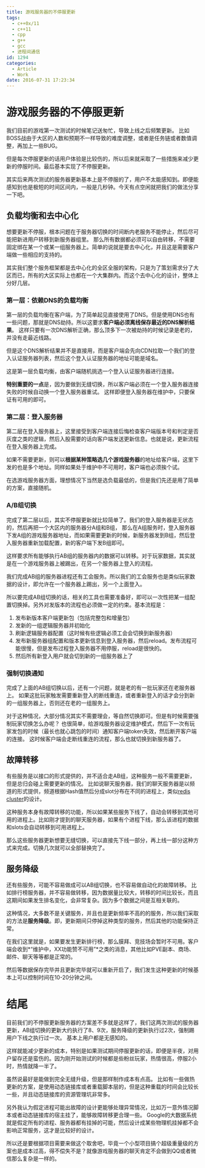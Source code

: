 ```yaml
---
title: 游戏服务器的不停服更新
tags:
  - c++0x/11
  - c++11
  - cpp
  - g++
  - gcc
  - 进程间通信
id: 1294
categories:
  - Article
  - Work
date: 2016-07-31 17:23:34
---
```


# 游戏服务器的不停服更新

我们目前的游戏第一次测试的时候笔记送匆忙，导致上线之后频繁更新。
比如BOSS战由于大区的人数和预期不一样导致的难度调整，或者是任务链或者数值调整，再加上一些BUG。

但是每次停服更新的话用户体验是比较伤的，所以后来就采取了一些措施来减少更新的停服时间。最后基本实现了不停服更新。

其实后来两次测试的服务器更新基本上是不停服的了，用户不太能感知到。即便能感知到也是极短的时间区间内，一般是几秒钟。今天有点空闲就把我们的做法分享一下吧。

## 负载均衡和去中心化
想要更新不停服，根本问题在于服务器切换的时间断内老服务不能停止，然后尽可能把新进用户转移到新服务器组里。
那么所有数据都必须可以自由转移，不需要固定绑在某一个或某一组服务器上。简单的说就是要去中心化，并且这是需要客户端做一些相应的支持的。

其实我们整个服务框架都是去中心化的全区全服的架构，只是为了策划需求分了大区而已，所有的大区实际上也都在一个大集群内。而这个去中心化的设计，整体上分好几层。

### 第一层：依赖DNS的负载均衡
第一层的负载均衡在客户端，为了简单起见直接使用了DNS。但是使用DNS也有一些问题，那就是DNS劫持。所以这要求**客户端必须离线保存最近的DNS解析结果**。
这样只要有一次DNS解析正确，那么顶多下一次被劫持的时候记录是老的，并没有走最近线路。

但是这个DNS解析结果并不是直接用，而是客户端会先向CDN拉取一个我们的登入认证服务器列表，然后这个登入认证服务器的地址可能是域名。

这是第一层负载均衡，由客户端随机挑选一个登入认证服务器进行连接。

**特别重要的一点**是，因为要做到无缝切换，所以客户端必须在一个登入服务器连接失败的时候自动换一个登入服务器重试。
这样即便登入服务器在维护中，只要保证有可用的即可。

### 第二层：登入服务器
第二层在登入服务器上，这里接受到客户端连接后悔检查客户端版本号和判定是否灰度之类的逻辑，然后入股需要的话向客户端发送更新信息。也就是说，更新流程在登入服务器上完成。

如果不需要更新，则可以**根据某种策略选几个游戏服务器**的地址给客户端，这里下发的也是多个地址。同样如果处于维护中不可用时，客户端也必须挨个试。

在选游戏服务器方面，理想情况下当然是选负载最低的，但是我们先还是用了简单的方案，直接随机。

### A/B组切换
完成了第二层以后，其实不停服更新就比较简单了。我们的登入服务器是无状态的，然后再把一个大区内的服务器分A组和B组，
那么在A组服务时，登入服务器下发A组的游戏服务器地址，而如果需要更新的时候，新服务器发到B组，然后登入服务器重新加载配置，新的客户端下发B组即可。

这样要求所有能够执行AB组的服务器内的数据可以转移。对于玩家数据，其实就是在一个游戏服务器上被踢出，在另一个服务器上登入的流程。

我们完成AB组的服务器进程还有工会服务。所以我们的工会服务也是类似玩家数据的设计，即允许在一个服务器上踢出，另一个上面登入。

所以要完成AB组切换的话，相关的工具也需要准备好，即可以一次性把某一组配置切换掉。另外对发版本的流程也必须做一定的约束。基本流程是：

1. 发布新版本客户端更新包（包括完整包和增量包）
2. 发新的一组逻辑服务器并初始化
3. 刷新逻辑服务器配置（这时候有些逻辑必须工会会切换到新服务器）
4. 发布新服务器组配置和版本更新信息到登入服务器，然后reload。发布流程可能很慢，但是发布过程登入服务器不用停服，reload是很快的。
5. 然后所有新登入用户就会切到新的一组服务器上了

### 强制切换通知
完成了上面的AB组切换以后，还有一个问题，就是老的有一批玩家还在老服务器上。
如果这批玩家触发需要重新登入的断线重连，或者重新登入的话才会分到新的一组服务器上，否则还在老的一组服务上。

对于这种情况，大部分情况其实不需要理会，等自然切换即可。但是有时候需要强制玩家切换怎么办呢？
也很简单，给游戏服务器设定维护模式，然后下一次有玩家发包的时候（最长也就心跳包的时间）通知客户端token失效，然后断开客户端的连接。
这时候客户端会走断线重连的流程，那么也就切换到新服务器了。

## 故障转移
有些服务是以接口的形式提供的，并不适合走AB组，这种服务一般不需要更新，但是总归会碰上需要更新的情况。
比如说聊天服务器，我们的聊天服务器是以频道的形式提供，频道根据Hash值然后分成slot分布在不同的进程上，类似[redis cluster](http://redis.io)的设计。

这种服务本身有故障转移的功能，所以如果某些服务下线了，自动会转移到其他可用的进程上。比如刚才提到的聊天服务器，如果有个进程下线，那么该进程的数据和slots会自动转移到可用进程上。

那么这些服务器更新想要无缝切换，可以直接先下线一部分，再上线一部分这种方式来完成。切换几次就可以全部替换完了。

## 服务降级
还有些服务，可能不容易做成可以AB组切换，也不容易做自动化的故障转移。
比如排行榜服务器，并不容易做转移，因为数据量比较大，转移的时间比较长，而且这期间如果发生排名变化，会非常复杂。因为多个数据之间是互相关联的。

这种情况，大多数不是关键服务，并且也是更新频率不高的的服务，所以我们采取的方法是**服务降级**。即，更新期间只停掉这种类型的服务，然后其他的功能保持正常。

在我们这里就是，如果要发生更新排行榜，那么膜拜、竞技场会暂时不可用。客户端会收到*“维护中，XX功能赞不可用”*之类的消息，其他比如PVE副本、商场、邮件、聊天等等都是正常的。

然后等数据保存完毕并且更新完毕就可以重新开启了，我们发生这种更新的时候基本上可以控制时间在10-20分钟之间。

# 结尾
目前我们的不停服更新服务器的方案差不多就是这样了，我们这两次测试的服务器更新，AB组切换的更新大约执行了8、9次，服务降级的更新执行过2次，强制踢用户下线之执行过一次。
基本上用户都是无感知的。

这样就能减少更新的成本，特别是如果测试期间停服更新的话，即便是半夜，对用户留存还是蛮伤的。因为刚开始测试的时候都是些粉丝玩家，热情很高，停服2小时，热情就降一半了。

虽然说最好是能做到完全无缝升级，但是那样制作成本有点高。
比如有一些做热更新的方案，是使用动态链接库或者重载脚本层的，但是这种重载的时间会比较长一些，并且动态链接库的资源管理坑非常多。

另外我认为假定进程可能出故障的设计更能够处理异常情况，比如万一意外情况脚本或者动态链接库的宿主挂了，能够故障转移更合理一些。
Google的大数据系统就是假定所有的进程、服务器都有挂掉的可能，然后设计成某些物理机挂掉都不会影响正常服务，这才是比较好的设计。

所以还是要根据项目需要来做这个取舍吧，毕竟一个小型项目搞个超级重量级的方案也是成本过高，得不偿失不是？就像游戏服务器的聊天肯定不会做到QQ或者微信那么复杂是一样的。
